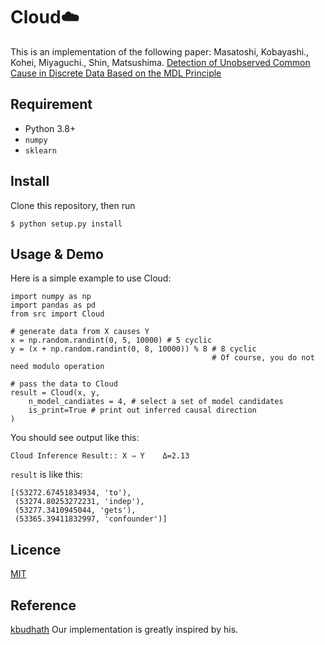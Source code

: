 # Cloud:cloud:
This is an implementation of the following paper:
Masatoshi, Kobayashi., Kohei, Miyaguchi., Shin, Matsushima. [Detection of Unobserved Common Cause in Discrete Data Based on the MDL Principle]()


## Requirement
- Python 3.8+
- `numpy`
- `sklearn`

## Install
Clone this repository, then run
```
$ python setup.py install
```
## Usage & Demo
Here is a simple example to use Cloud:

```
import numpy as np
import pandas as pd
from src import Cloud

# generate data from X causes Y
x = np.random.randint(0, 5, 10000) # 5 cyclic
y = (x + np.random.randint(0, 8, 10000)) % 8 # 8 cyclic
                                             # Of course, you do not need modulo operation

# pass the data to Cloud
result = Cloud(x, y,
    n_model_candiates = 4, # select a set of model candidates
    is_print=True # print out inferred causal direction 
)
```

You should see output like this:

```
Cloud Inference Result:: X ⇒ Y    Δ=2.13
```

`result` is like this:

```
[(53272.67451834934, 'to'),
 (53274.80253272231, 'indep'),
 (53277.3410945044, 'gets'),
 (53365.39411832997, 'confounder')]
```

## Licence
[MIT](https://github.com/Matsushima-lab/Cloud/blob/main/LICENSE)

## Reference
[kbudhath](https://github.molgen.mpg.de/EDA/cisc)
Our implementation is greatly inspired by his.
